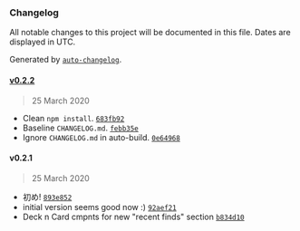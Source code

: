### Changelog

All notable changes to this project will be documented in this file. Dates are displayed in UTC.

Generated by [`auto-changelog`](https://github.com/CookPete/auto-changelog).

#### [v0.2.2](https://github.com/tehdarthvid/tehdarthvid.github.io/compare/v0.2.1...v0.2.2)

> 25 March 2020

- Clean `npm install`. [`683fb92`](https://github.com/tehdarthvid/tehdarthvid.github.io/commit/683fb9277e208ffbd7f3bcc9e667e4e584e78d31)
- Baseline `CHANGELOG.md`. [`febb35e`](https://github.com/tehdarthvid/tehdarthvid.github.io/commit/febb35e4342c26efa1b7c2fb3e5825f4b8c34dd2)
- Ignore `CHANGELOG.md` in auto-build. [`0e64968`](https://github.com/tehdarthvid/tehdarthvid.github.io/commit/0e6496868e7b67420f3f477a16a55097e717ce9c)

#### v0.2.1

> 25 March 2020

- 初め! [`893e852`](https://github.com/tehdarthvid/tehdarthvid.github.io/commit/893e8521243a4fc9e69ec2454963da73871b9586)
- initial version seems good now :) [`92aef21`](https://github.com/tehdarthvid/tehdarthvid.github.io/commit/92aef217474e6d85214090434bfd4ec46a6d94ef)
- Deck n Card cmpnts for new "recent finds" section [`b834d10`](https://github.com/tehdarthvid/tehdarthvid.github.io/commit/b834d10ee03c51d1414d41830dc8d19fa1383cce)
